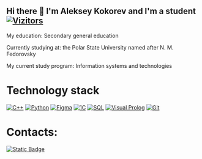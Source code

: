 ## Hi there 👋 I'm Aleksey Kokorev and I'm a student [![Vizitors](https://u8views.com/api/v1/github/profiles/184508769/views/day-week-month-total-count.svg)](https://u8views.com/github/IncredEvil)
My education: Secondary general education

Currently studying at: the Polar State University named after N. M. Fedorovsky

My current study program: Information systems and technologies

# Technology stack

[![C++](https://img.shields.io/badge/C++-blue?style=for-the-badge&logo=c%2B%2B&logoColor=white)](https://isocpp.org/)
[![Python](https://img.shields.io/badge/Python-yellow?style=for-the-badge&logo=python&logoColor=white)](https://www.python.org/)
[![Figma](https://img.shields.io/badge/Figma-white?style=for-the-badge&logo=figma&logoColor=white)](https://www.figma.com/)
[![1C](https://img.shields.io/badge/1C-red?style=for-the-badge&logoColor=white)](https://1c.ru/)
[![SQL](https://img.shields.io/badge/SQL-blue?style=for-the-badge&logo=postgresql&logoColor=white)](https://www.postgresql.org/)
[![Visual Prolog](https://img.shields.io/badge/Visual_Prolog-4B0082?style=for-the-badge&logoColor=white)](https://www.visual-prolog.com/)
[![Git](https://img.shields.io/badge/Git-orange?style=for-the-badge&logo=git&logoColor=white)](https://git-scm.com/)

# Contacts:

[![Static Badge](https://img.shields.io/badge/telegram-lesha999333-blue)](https://t.me/lesha999333)

<!--
**IncredEvil/IncredEvil** is a ✨ _special_ ✨ repository because its `README.md` (this file) appears on your GitHub profile.

Here are some ideas to get you started:

- 🔭 I’m currently working on ...
- 🌱 I’m currently learning ...	
- 👯 I’m looking to collaborate on ...
- 🤔 I’m looking for help with ...
- 💬 Ask me about ...
- 📫 How to reach me: ...
- 😄 Pronouns: ...
- ⚡ Fun fact: ...
-->
